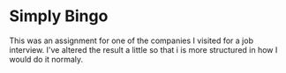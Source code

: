 # Simply Bingo
This was an assignment for one of the companies I visited for a job interview.
I've altered the result a little so that i is more structured in how I would do it normaly.

